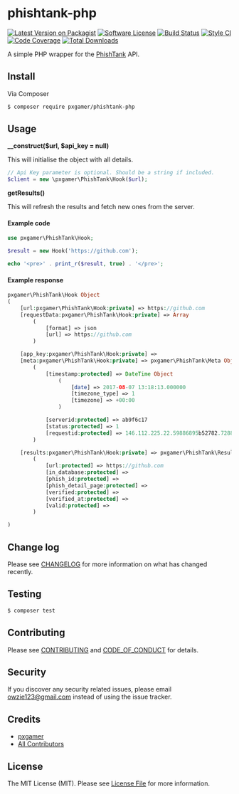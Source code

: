 # phishtank-php

[![Latest Version on Packagist][ico-version]][link-packagist]
[![Software License][ico-license]](LICENSE.md)
[![Build Status][ico-travis]][link-travis]
[![Style CI][ico-styleci]][link-styleci]
[![Code Coverage][ico-code-quality]][link-code-quality]
[![Total Downloads][ico-downloads]][link-downloads]

A simple PHP wrapper for the [PhishTank] API.

## Install

Via Composer

``` bash
$ composer require pxgamer/phishtank-php
```

## Usage

**__construct($url, $api_key = null)**

This will initialise the object with all details.

```php
// Api Key parameter is optional. Should be a string if included.
$client = new \pxgamer\PhishTank\Hook($url);
```

**getResults()**

This will refresh the results and fetch new ones from the server.

#### Example code

```php
use pxgamer\PhishTank\Hook;

$result = new Hook('https://github.com');

echo '<pre>' . print_r($result, true) . '</pre>';
```
#### Example response

```php
pxgamer\PhishTank\Hook Object
(
    [url:pxgamer\PhishTank\Hook:private] => https://github.com
    [requestData:pxgamer\PhishTank\Hook:private] => Array
        (
            [format] => json
            [url] => https://github.com
        )

    [app_key:pxgamer\PhishTank\Hook:private] => 
    [meta:pxgamer\PhishTank\Hook:private] => pxgamer\PhishTank\Meta Object
        (
            [timestamp:protected] => DateTime Object
                (
                    [date] => 2017-08-07 13:18:13.000000
                    [timezone_type] => 1
                    [timezone] => +00:00
                )

            [serverid:protected] => ab9f6c17
            [status:protected] => 1
            [requestid:protected] => 146.112.225.22.59886895b52782.72884672
        )

    [results:pxgamer\PhishTank\Hook:private] => pxgamer\PhishTank\Results Object
        (
            [url:protected] => https://github.com
            [in_database:protected] => 
            [phish_id:protected] => 
            [phish_detail_page:protected] => 
            [verified:protected] => 
            [verified_at:protected] => 
            [valid:protected] => 
        )

)
```

## Change log

Please see [CHANGELOG](CHANGELOG.md) for more information on what has changed recently.

## Testing

``` bash
$ composer test
```

## Contributing

Please see [CONTRIBUTING](CONTRIBUTING.md) and [CODE_OF_CONDUCT](CODE_OF_CONDUCT.md) for details.

## Security

If you discover any security related issues, please email owzie123@gmail.com instead of using the issue tracker.

## Credits

- [pxgamer][link-author]
- [All Contributors][link-contributors]

## License

The MIT License (MIT). Please see [License File](LICENSE.md) for more information.

[phishtank]: https://www.phishtank.com

[ico-version]: https://img.shields.io/packagist/v/pxgamer/phishtank-php.svg?style=flat-square
[ico-license]: https://img.shields.io/badge/license-MIT-brightgreen.svg?style=flat-square
[ico-travis]: https://img.shields.io/travis/pxgamer/phishtank-php/master.svg?style=flat-square
[ico-styleci]: https://styleci.io/repos/83330775/shield
[ico-code-quality]: https://img.shields.io/codecov/c/github/pxgamer/phishtank-php.svg?style=flat-square
[ico-downloads]: https://img.shields.io/packagist/dt/pxgamer/phishtank-php.svg?style=flat-square

[link-packagist]: https://packagist.org/packages/pxgamer/phishtank-php
[link-travis]: https://travis-ci.org/pxgamer/phishtank-php
[link-styleci]: https://styleci.io/repos/83330775
[link-code-quality]: https://codecov.io/gh/pxgamer/phishtank-php
[link-downloads]: https://packagist.org/packages/pxgamer/phishtank-php
[link-author]: https://github.com/pxgamer
[link-contributors]: ../../contributors
